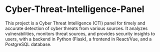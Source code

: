 # Cyber-Threat-Intelligence-Panel
This project is a Cyber Threat Intelligence (CTI) panel for timely and accurate detection of cyber threats from various sources. It analyzes vulnerabilities, monitors threat sources, and provides security insights to users, with a backend in Python (Flask), a frontend in React/Vue, and a PostgreSQL database.
